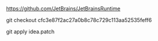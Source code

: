 https://github.com/JetBrains/JetBrainsRuntime

git checkout cfc3e87f2ac27a0b8c78c729c113aa52535feff6

git apply idea.patch
